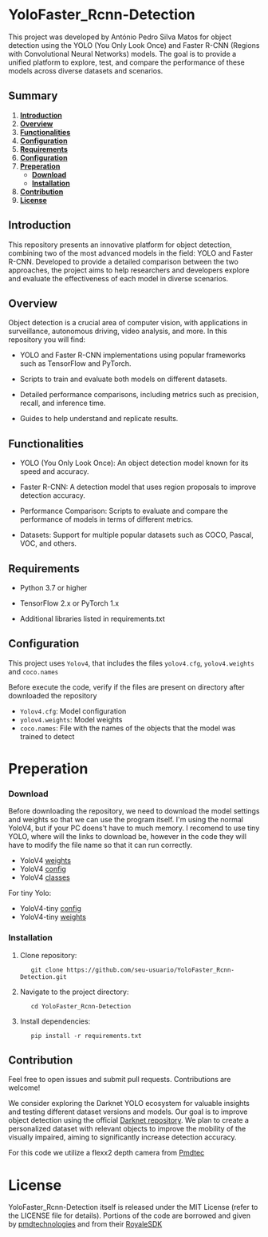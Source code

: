 # YoloFaster_Rcnn-Detection

This project was developed by António Pedro Silva Matos for object detection using the YOLO (You Only Look Once) and Faster R-CNN (Regions with Convolutional Neural Networks) models. The goal is to provide a unified platform to explore, test, and compare the performance of these models across diverse datasets and scenarios. 

## Summary

1. [**Introduction**](#introduction)
2. [**Overview**](#overview)
3. [**Functionalities**](#functionalities)
4. [**Configuration**](#configuration)
5. [**Requirements**](#requirements)
6. [**Configuration**](#configuration)
7. [**Preperation**](#preperation)
   - [**Download**](#download)
   - [**Installation**](#installation)
8. [**Contribution**](#contribution)
9. [**License**](#license)

## Introduction

This repository presents an innovative platform for object detection, combining two of the most advanced models in the field: YOLO and Faster R-CNN. Developed to provide a detailed comparison between the two approaches, the project aims to help researchers and developers explore and evaluate the effectiveness of each model in diverse scenarios.

## Overview

Object detection is a crucial area of ​​computer vision, with applications in surveillance, autonomous driving, video analysis, and more. In this repository you will find:

  - YOLO and Faster R-CNN implementations using popular frameworks such as TensorFlow and PyTorch.
  
  - Scripts to train and evaluate both models on different datasets.
  
  - Detailed performance comparisons, including metrics such as precision, recall, and inference time.

  - Guides to help understand and replicate results.
  

## Functionalities

 - YOLO (You Only Look Once): An object detection model known for its speed and accuracy.

 - Faster R-CNN: A detection model that uses region proposals to improve detection accuracy.

 - Performance Comparison: Scripts to evaluate and compare the performance of models in terms of different metrics.

 - Datasets: Support for multiple popular datasets such as COCO, Pascal, VOC, and others.

## Requirements

 - Python 3.7 or higher
 
 - TensorFlow 2.x or PyTorch 1.x

 - Additional libraries listed in requirements.txt

## Configuration

This project uses `Yolov4`, that includes the files `yolov4.cfg`, `yolov4.weights` and `coco.names`

Before execute the code, verify if the files are present on directory after downloaded the repository

- `Yolov4.cfg`: Model configuration
- `yolov4.weights`: Model weights
- `coco.names`: File with the names of the objects that the model was trained to detect

# Preperation

### Download

Before downloading the repository, we need to download the model settings and weights so that we can use the program itself. I'm using the normal YoloV4, but if your PC doens't have to much memory. I recomend to use tiny YOLO, where will the links to download be, however in the code they will have to modify the file name so that it can run correctly.

 - YoloV4 [weights](https://www.google.com/url?sa=t&source=web&rct=j&opi=89978449&url=https://github.com/AlexeyAB/darknet/releases/download/darknet_yolo_v3_optimal/yolov4.weights&ved=2ahUKEwj3j5GIz-eGAxUjTaQEHY0uCSoQFnoECBkQAQ&usg=AOvVaw30if4joxtTaS8DAh12vYQ4)
 - YoloV4 [config](https://github.com/AlexeyAB/darknet/blob/master/cfg/yolov4.cfg)
 - YoloV4 [classes](https://github.com/AlexeyAB/darknet/blob/master/cfg/coco.names)

For tiny Yolo:
- YoloV4-tiny [config](https://github.com/AlexeyAB/darknet/blob/master/cfg/yolov4-tiny.cfg)
- YoloV4-tiny [weights](https://www.google.com/url?sa=t&source=web&rct=j&opi=89978449&url=https://github.com/AlexeyAB/darknet/releases/download/darknet_yolo_v4_pre/yolov4-tiny.weights&ved=2ahUKEwin8bL5z-eGAxV_hP0HHaS3B3IQFnoECBUQAQ&usg=AOvVaw0mQ6LZDwchkF37sFuwpNSi)

### Installation

1. Clone repository:
   ```
      git clone https://github.com/seu-usuario/YoloFaster_Rcnn-Detection.git
   ```

2. Navigate to the project directory:
   ```
      cd YoloFaster_Rcnn-Detection
   ```

3. Install dependencies:
   ```
      pip install -r requirements.txt
   ```

## Contribution

Feel free to open issues and submit pull requests. Contributions are welcome!

We consider exploring the Darknet YOLO ecosystem for valuable insights and testing different dataset versions and models. Our goal is to improve object detection using the official [Darknet repository](https://github.com/AlexeyAB/darknet). We plan to create a personalized dataset with relevant objects to improve the mobility of the visually impaired, aiming to significantly increase detection accuracy.

For this code we utilize a flexx2 depth camera from [Pmdtec](https://3d.pmdtec.com/en/3d-cameras/flexx2/)

# License

YoloFaster_Rcnn-Detection itself is released under the MIT License (refer to the LICENSE file for details). Portions of the code are borrowed and given by [pmdtechnologies](https://github.com/pmdtechnologies/SampleYOLO) and from their [RoyaleSDK](https://pmdtec.com/en/download-sdk/)
